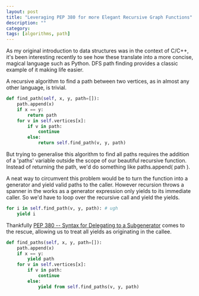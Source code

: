 ```yaml
---
layout: post
title: "Leveraging PEP 380 for more Elegant Recursive Graph Functions"
description: ""
category:
tags: [algorithms, path]
---
```


As my original introduction to data structures was in the context of C/C++, it's been interesting recently to see how these translate into a more concise, magical language such as Python. DFS path finding provides a classic example of it making life easier.

A recursive algorithm to find a path between two vertices, as in almost any other language, is trivial.

~~~ python
def find_path(self, x, y, path=[]):
    path.append(x)
    if x == y:
        return path
    for v in self.vertices[x]:
        if v in path:
            continue
        else:
            return self.find_path(v, y, path)
~~~

But trying to generalise this algorithm to find all paths requires the addition of a 'paths' variable outside the scope of our beautiful recursive function. Instead of returning the path, we'd do something like paths.append( path ).

A neat way to circumvent this problem would be to turn the function into a generator and yield valid paths to the caller. However recursion throws a spanner in the works as a generator expression only yields to its immediate caller. So we'd have to loop over the recursive call and yield the yields.

~~~ python
for i in self.find_path(v, y, path): # ugh
    yield i
~~~

Thankfully [PEP 380 -- Syntax for Delegating to a Subgenerator](http://legacy.python.org/dev/peps/pep-0380/) comes to the rescue, allowing us to treat all yields as originating in the callee.

~~~ python
def find_paths(self, x, y, path=[]):
    path.append(x)
    if x == y:
        yield path
    for v in self.vertices[x]:
        if v in path:
            continue
        else:
            yield from self.find_paths(v, y, path)
~~~

